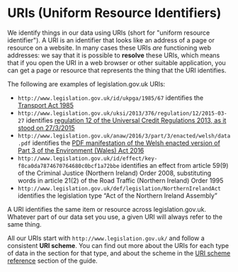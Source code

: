 # URIs (Uniform Resource Identifiers)

We identify things in our data using URIs (short for "uniform resource identifier"). A URI is an identifier that looks like an address of a page or resource on a website. In many cases these URIs *are* functioning web addresses: we say that it is possible to **resolve** these URIs, which means that if you open the URI in a web browser or other suitable application, you can get a page or resource that represents the thing that the URI identifies.

The following are examples of legislation.gov.uk URIs:

 * `http://www.legislation.gov.uk/id/ukpga/1985/67` identifies the [Transport Act 1985](http://www.legislation.gov.uk/id/ukpga/1985/67)
 * `http://www.legislation.gov.uk/uksi/2013/376/regulation/12/2015-03-27` identifies [regulation 12 of the Universal Credit Regulations 2013, as it stood on 27/3/2015](http://www.legislation.gov.uk/uksi/2013/376/regulation/12/2015-03-27)
 * `http://www.legislation.gov.uk/anaw/2016/3/part/3/enacted/welsh/data.pdf` identifies the [PDF manifestation of the Welsh enacted version of Part 3 of the Environment (Wales) Act 2016](http://www.legislation.gov.uk/anaw/2016/3/part/3/enacted/welsh/data.pdf)
 * `http://www.legislation.gov.uk/id/effect/key-f8ca0da7874670764680c0bcf1a72bbe` identifies an effect from article 59(9) of the Criminal Justice (Northern Ireland) Order 2008, substituting words in article 21(2) of the Road Traffic (Northern Ireland) Order 1995
 * `http://www.legislation.gov.uk/def/legislation/NorthernIrelandAct` identifies the legislation type “Act of the Northern Ireland Assembly”

A URI identifies the same item or resource across legislation.gov.uk. Whatever part of our data set you use, a given URI will always refer to the same thing.

All our URIs start with `http://www.legislation.gov.uk/` and follow a consistent **URI scheme**. You can find out more about the URIs for each type of data in the section for that type, and about the scheme in the [URI scheme reference](reference.md) section of the guide.